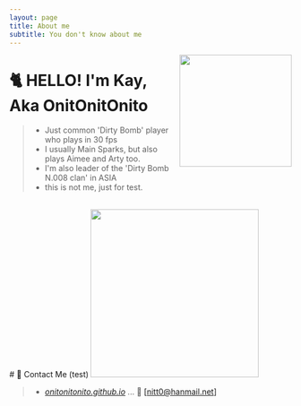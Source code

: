 ```yaml
---
layout: page
title: About me
subtitle: You don't know about me
---
```


<img width="200" src="{{ site.baseurl}}/images/system/spark_rabbit_00.png" align="right"/>


# 🐈 HELLO! I'm Kay, Aka OnitOnitOnito

> - Just common 'Dirty Bomb' player who plays in 30 fps
> - I usually Main Sparks, but also plays Aimee and Arty too.
> - I'm also leader of the 'Dirty Bomb N.008 clan' in ASIA
> - this is not me, just for test.


<br>
# 🚖 Contact Me (test)

<img src="{{ site.baseurl}}/images/system/spark_rabbit_03.png" width="300" />



> - [*onitonitonito.github.io*](https://onitonitonito.github.io) ... 📧 [[nitt0@hanmail.net]](nitt0@hanmail.net)
